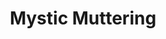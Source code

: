 ---
title: Mystic Muttering
type: channel
channel: mysticmuttering
tags: []
url: '"mysticmuttering"'
videos:
- IgXoCVfeBQY
- mAzHaGoZKvU
- EbYvBcksDwk
- GsUqhC-bzfY
- l0dcm-c_miQ
- nIr7kjoFLaQ
- ZDh2Cwp5KuM
- x53DrRdFLnk
- NLYR5wVBQ7o
- CwQEjBGtWTw
- GDWBU8L9cQk
- sU7ZHFOa7AE
- I0XUSDmGgtU
- 6rr2YuhO_ds
- SB3gfvEY8dg
- X_AvOdtME3o
- WZj1EZiS-UA
- wDgsGgv9NLY
- gIvAQSw52V4
- iLMhHgeHcsk
- hStNIO4WviQ
- v5y6WMphrUw
- 8F1sjnOEAP4
- WGwAAOsSzbA
- 9tg8PaoyQgs
- It-Xqns7EKA
- EkNI60yLFbU
- xcVas_oKzn0
- 7twK62CfGtI
- ubiNBbKAc1c
- f6Kk-Oc4NmE
- ksDTj7WaCA8
- 4_VPw_lQq6Y
- US07UjmRmfc
- CR37l927nNE
- bxBIF7LB_98
- 8EC_ntc4kLM
- YNsR1f8G4lQ
- XmADpM9X4LQ
menu:
  main:
    parent: Channels
---
